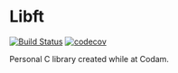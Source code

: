 # Libft 
[![Build Status](https://travis-ci.com/Eathox/libft.svg?branch=master)](https://travis-ci.com/Eathox/libft)
[![codecov](https://codecov.io/gh/Eathox/libft/branch/master/graph/badge.svg)](https://codecov.io/gh/Eathox/libft)

Personal C library created while at Codam.
